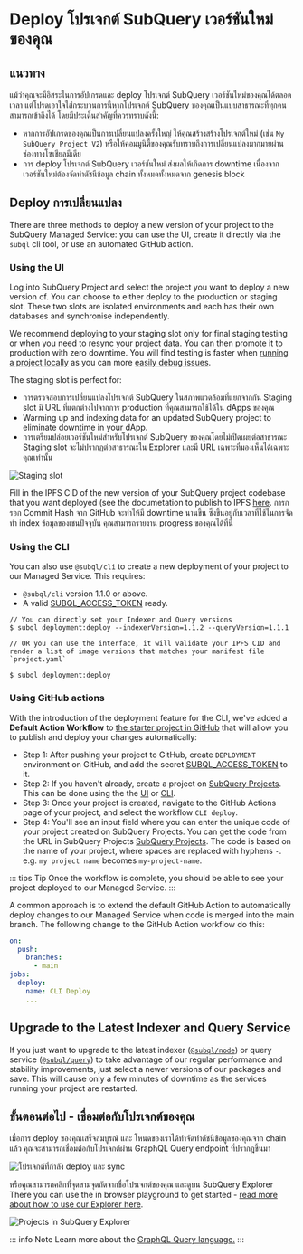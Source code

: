 # Deploy โปรเจกต์ SubQuery เวอร์ชันใหม่ของคุณ

## แนวทาง

แม้ว่าคุณจะมีอิสระในการอัปเกรดและ deploy โปรเจกต์ SubQuery เวอร์ชันใหม่ของคุณได้ตลอดเวลา แต่โปรดเอาใจใส่กระบวนการนี้หากโปรเจกต์ SubQuery ของคุณเป็นแบบสาธารณะที่ทุกคนสามารถเข้าถึงได้ โดยมีประเด็นสำคัญที่ควรทราบดังนี้:

- หากการอัปเกรดของคุณเป็นการเปลี่ยนแปลงครั้งใหญ่ ให้คุณสร้างสร้างโปรเจกต์ใหม่ (เช่น `My SubQuery Project V2`) หรือให้คอมมูนิตี้ของคุณรับทราบถึงการเปลี่ยนแปลงมากมายผ่านช่องทางโซเชียลมีเดีย
- การ deploy โปรเจกต์ SubQuery เวอร์ชันใหม่ ส่งผลให้เกิดการ downtime เนื่องจากเวอร์ชันใหม่ต้องจัดทำดัชนีข้อมูล chain ทั้งหมดทั้งหมดจาก genesis block

## Deploy การเปลี่ยนแปลง

There are three methods to deploy a new version of your project to the SubQuery Managed Service: you can use the UI, create it directly via the `subql` cli tool, or use an automated GitHub action.

### Using the UI

Log into SubQuery Project and select the project you want to deploy a new version of. You can choose to either deploy to the production or staging slot. These two slots are isolated environments and each has their own databases and synchronise independently.

We recommend deploying to your staging slot only for final staging testing or when you need to resync your project data. You can then promote it to production with zero downtime. You will find testing is faster when [running a project locally](../run_publish/run.md) as you can more [easily debug issues](../academy/tutorials_examples/debug-projects.md).

The staging slot is perfect for:

- การตรวจสอบการเปลี่ยนแปลงโปรเจกต์ SubQuery ในสภาพแวดล้อมที่แยกจากกัน Staging slot มี URL ที่แตกต่างไปจากการ production ที่คุณสามารถใช้ได้ใน dApps ของคุณ
- Warming up and indexing data for an updated SubQuery project to eliminate downtime in your dApp.
- การเตรียมปล่อยเวอร์ชันใหม่สำหรับโปรเจกต์ SubQuery ของคุณโดยไม่เปิดเผยต่อสาธารณะ Staging slot จะไม่ปรากฏต่อสาธารณะใน Explorer และมี URL เฉพาะที่มองเห็นได้เฉพาะคุณเท่านั้น

![Staging slot](/assets/img/staging_slot.png)

Fill in the IPFS CID of the new version of your SubQuery project codebase that you want deployed (see the documetation to publish to IPFS [here](./publish.md). การกรอก Commit Hash จาก GitHub จะทำให้มี downtime นานขึ้น ซึ่งขึ้นอยู่กับเวลาที่ใช้ในการจัดทำ index ข้อมูลของเชนปัจจุบัน คุณสามารถรายงาน progress ของคุณได้ที่นี่

### Using the CLI

You can also use `@subql/cli` to create a new deployment of your project to our Managed Service. This requires:

- `@subql/cli` version 1.1.0 or above.
- A valid [SUBQL_ACCESS_TOKEN](../run_publish/ipfs.md#prepare-your-subql-access-token) ready.

```shell
// You can directly set your Indexer and Query versions
$ subql deployment:deploy --indexerVersion=1.1.2 --queryVersion=1.1.1

// OR you can use the interface, it will validate your IPFS CID and render a list of image versions that matches your manifest file `project.yaml`

$ subql deployment:deploy
```

### Using GitHub actions

With the introduction of the deployment feature for the CLI, we've added a **Default Action Workflow** to [the starter project in GitHub](https://github.com/subquery/subql-starter/blob/main/Polkadot/Polkadot-starter/.github/workflows/cli-deploy.yml) that will allow you to publish and deploy your changes automatically:

- Step 1: After pushing your project to GitHub, create `DEPLOYMENT` environment on GitHub, and add the secret [SUBQL_ACCESS_TOKEN](../run_publish/ipfs.md#prepare-your-subql-access-token) to it.
- Step 2: If you haven't already, create a project on [SubQuery Projects](https://project.subquery.network). This can be done using the the [UI](#using-the-ui) or [CLI](#using-the-cli).
- Step 3: Once your project is created, navigate to the GitHub Actions page of your project, and select the workflow `CLI deploy`.
- Step 4: You'll see an input field where you can enter the unique code of your project created on SubQuery Projects. You can get the code from the URL in SubQuery Projects [SubQuery Projects](https://project.subquery.network). The code is based on the name of your project, where spaces are replaced with hyphens `-`. e.g. `my project name` becomes `my-project-name`.

::: tips Tip
Once the workflow is complete, you should be able to see your project deployed to our Managed Service.
:::

A common approach is to extend the default GitHub Action to automatically deploy changes to our Managed Service when code is merged into the main branch. The following change to the GitHub Action workflow do this:

```yml
on:
  push:
    branches:
      - main
jobs:
  deploy:
    name: CLI Deploy
    ...
```

## Upgrade to the Latest Indexer and Query Service

If you just want to upgrade to the latest indexer ([`@subql/node`](https://www.npmjs.com/package/@subql/node)) or query service ([`@subql/query`](https://www.npmjs.com/package/@subql/query)) to take advantage of our regular performance and stability improvements, just select a newer versions of our packages and save. This will cause only a few minutes of downtime as the services running your project are restarted.

## ขั้นตอนต่อไป - เชื่อมต่อกับโปรเจกต์ของคุณ

เมื่อการ deploy ของคุณเสร็จสมบูรณ์ และ โหนดของเราได้ทำจัดทำดัชนีข้อมูลของคุณจาก chain แล้ว คุณจะสามารถเชื่อมต่อกับโปรเจกต์ผ่าน GraphQL Query endpoint ที่ปรากฎขึ้นมา

![โปรเจกต์ที่กำลัง deploy และ sync](/assets/img/projects_deploy_sync.png)

หรือคุณสามารถคลิกที่จุดสามจุดถัดจากชื่อโปรเจกต์ของคุณ และดูบน SubQuery Explorer There you can use the in browser playground to get started - [read more about how to use our Explorer here](../run_publish/query.md).

![Projects in SubQuery Explorer](/assets/img/projects_explorer.png)

::: info Note Learn more about the [GraphQL Query language.](./graphql.md) :::
